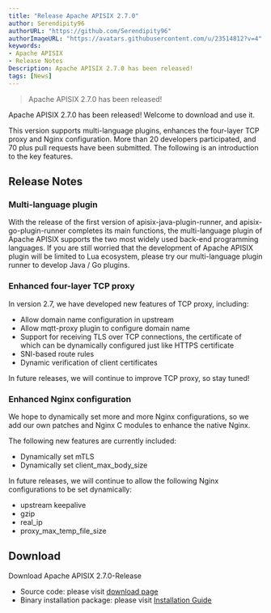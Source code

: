 ```yaml
---
title: "Release Apache APISIX 2.7.0"
author: Serendipity96
authorURL: "https://github.com/Serendipity96"
authorImageURL: "https://avatars.githubusercontent.com/u/23514812?v=4"
keywords:
- Apache APISIX
- Release Notes
Description: Apache APISIX 2.7.0 has been released!
tags: [News]
---
```


> Apache APISIX 2.7.0 has been released!

<!--truncate-->

Apache APISIX 2.7.0 has been released! Welcome to download and use it.

This version supports multi-language plugins, enhances the four-layer TCP proxy and Nginx configuration. More than 20 developers participated, and 70 plus pull requests have been submitted. The following is an introduction to the key features.

## Release Notes

### Multi-language plugin

With the release of the first version of apisix-java-plugin-runner, and apisix-go-plugin-runner completes its main functions, the multi-language plugin of Apache APISIX supports the two most widely used back-end programming languages. If you are still worried that the development of Apache APISIX plugin will be limited to Lua ecosystem, please try our multi-language plugin runner to develop Java / Go plugins.

### Enhanced four-layer TCP proxy

In version 2.7, we have developed new features of TCP proxy, including:

- Allow domain name configuration in upstream
- Allow mqtt-proxy plugin to configure domain name
- Support for receiving TLS over TCP connections, the certificate of which can be dynamically configured just like HTTPS certificate
- SNI-based route rules
- Dynamic verification of client certificates

In future releases, we will continue to improve TCP proxy, so stay tuned!

### Enhanced Nginx configuration

We hope to dynamically set more and more Nginx configurations, so we add our own patches and Nginx C modules to enhance the native Nginx.

The following new features are currently included:

- Dynamically set mTLS
- Dynamically set client_max_body_size

In future releases, we will continue to allow the following Nginx configurations to be set dynamically:

- upstream keepalive
- gzip
- real_ip
- proxy_max_temp_file_size

## Download

Download Apache APISIX 2.7.0-Release

- Source code: please visit [download page](https://apisix.apache.org/downloads/)
- Binary installation package: please visit [Installation Guide](https://apisix.apache.org/zh/docs/apisix/how-to-build/)
